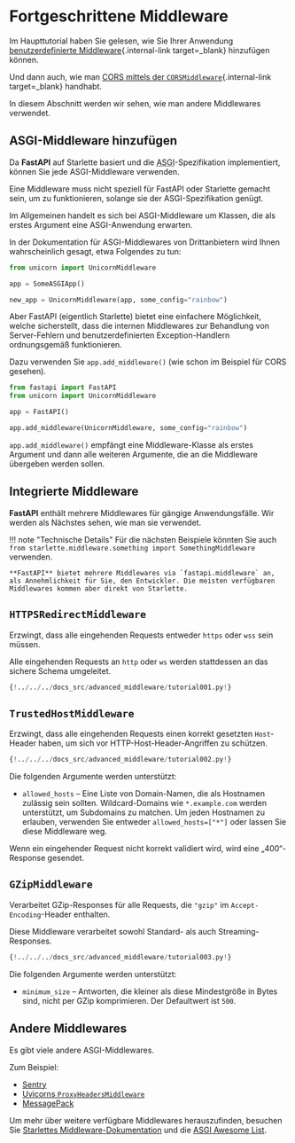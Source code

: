# Fortgeschrittene Middleware

Im Haupttutorial haben Sie gelesen, wie Sie Ihrer Anwendung [benutzerdefinierte Middleware](../tutorial/middleware.md){.internal-link target=_blank} hinzufügen können.

Und dann auch, wie man [CORS mittels der `CORSMiddleware`](../tutorial/cors.md){.internal-link target=_blank} handhabt.

In diesem Abschnitt werden wir sehen, wie man andere Middlewares verwendet.

## ASGI-Middleware hinzufügen

Da **FastAPI** auf Starlette basiert und die <abbr title="Asynchronous Server Gateway Interface">ASGI</abbr>-Spezifikation implementiert, können Sie jede ASGI-Middleware verwenden.

Eine Middleware muss nicht speziell für FastAPI oder Starlette gemacht sein, um zu funktionieren, solange sie der ASGI-Spezifikation genügt.

Im Allgemeinen handelt es sich bei ASGI-Middleware um Klassen, die als erstes Argument eine ASGI-Anwendung erwarten.

In der Dokumentation für ASGI-Middlewares von Drittanbietern wird Ihnen wahrscheinlich gesagt, etwa Folgendes zu tun:

```Python
from unicorn import UnicornMiddleware

app = SomeASGIApp()

new_app = UnicornMiddleware(app, some_config="rainbow")
```

Aber FastAPI (eigentlich Starlette) bietet eine einfachere Möglichkeit, welche sicherstellt, dass die internen Middlewares zur Behandlung von Server-Fehlern und benutzerdefinierten Exception-Handlern ordnungsgemäß funktionieren.

Dazu verwenden Sie `app.add_middleware()` (wie schon im Beispiel für CORS gesehen).

```Python
from fastapi import FastAPI
from unicorn import UnicornMiddleware

app = FastAPI()

app.add_middleware(UnicornMiddleware, some_config="rainbow")
```

`app.add_middleware()` empfängt eine Middleware-Klasse als erstes Argument und dann alle weiteren Argumente, die an die Middleware übergeben werden sollen.

## Integrierte Middleware

**FastAPI** enthält mehrere Middlewares für gängige Anwendungsfälle. Wir werden als Nächstes sehen, wie man sie verwendet.

!!! note "Technische Details"
    Für die nächsten Beispiele könnten Sie auch `from starlette.middleware.something import SomethingMiddleware` verwenden.

    **FastAPI** bietet mehrere Middlewares via `fastapi.middleware` an, als Annehmlichkeit für Sie, den Entwickler. Die meisten verfügbaren Middlewares kommen aber direkt von Starlette.

## `HTTPSRedirectMiddleware`

Erzwingt, dass alle eingehenden Requests entweder `https` oder `wss` sein müssen.

Alle eingehenden Requests an `http` oder `ws` werden stattdessen an das sichere Schema umgeleitet.

```Python hl_lines="2  6"
{!../../../docs_src/advanced_middleware/tutorial001.py!}
```

## `TrustedHostMiddleware`

Erzwingt, dass alle eingehenden Requests einen korrekt gesetzten `Host`-Header haben, um sich vor HTTP-Host-Header-Angriffen zu schützen.

```Python hl_lines="2  6-8"
{!../../../docs_src/advanced_middleware/tutorial002.py!}
```

Die folgenden Argumente werden unterstützt:

* `allowed_hosts` – Eine Liste von Domain-Namen, die als Hostnamen zulässig sein sollten. Wildcard-Domains wie `*.example.com` werden unterstützt, um Subdomains zu matchen. Um jeden Hostnamen zu erlauben, verwenden Sie entweder `allowed_hosts=["*"]` oder lassen Sie diese Middleware weg.

Wenn ein eingehender Request nicht korrekt validiert wird, wird eine „400“-Response gesendet.

## `GZipMiddleware`

Verarbeitet GZip-Responses für alle Requests, die `"gzip"` im `Accept-Encoding`-Header enthalten.

Diese Middleware verarbeitet sowohl Standard- als auch Streaming-Responses.

```Python hl_lines="2  6"
{!../../../docs_src/advanced_middleware/tutorial003.py!}
```

Die folgenden Argumente werden unterstützt:

* `minimum_size` – Antworten, die kleiner als diese Mindestgröße in Bytes sind, nicht per GZip komprimieren. Der Defaultwert ist `500`.

## Andere Middlewares

Es gibt viele andere ASGI-Middlewares.

Zum Beispiel:

* <a href="https://docs.sentry.io/platforms/python/guides/fastapi/" class="external-link" target="_blank">Sentry</a>
* <a href="https://github.com/encode/uvicorn/blob/master/uvicorn/middleware/proxy_headers.py" class="external-link" target="_blank">Uvicorns `ProxyHeadersMiddleware`</a>
* <a href="https://github.com/florimondmanca/msgpack-asgi" class="external-link" target="_blank">MessagePack</a>

Um mehr über weitere verfügbare Middlewares herauszufinden, besuchen Sie <a href="https://www.starlette.io/middleware/" class="external-link" target="_blank">Starlettes Middleware-Dokumentation</a> und die <a href="https://github.com/florimondmanca/awesome-asgi" class="external-link" target="_blank">ASGI Awesome List</a>.
